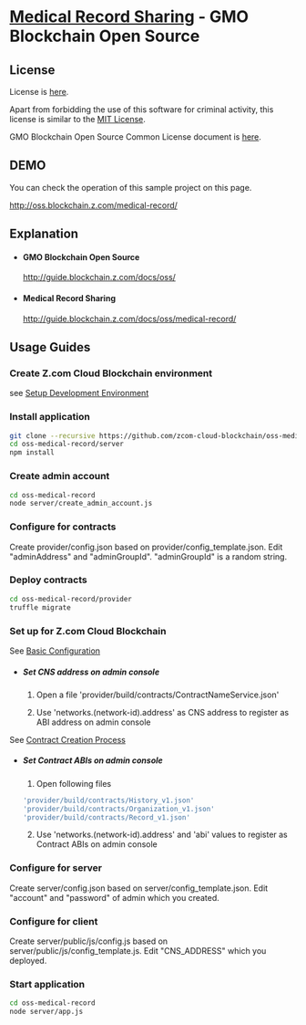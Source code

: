 [Medical Record Sharing](https://guide.blockchain.z.com/docs/oss/medical-record/) - GMO Blockchain Open Source
==================================================

License
--------------------------------------
License is [here](./LICENSE.txt).

Apart from forbidding the use of this software for criminal activity, this license is similar to the [MIT License](https://opensource.org/licenses/mit-license.php).

GMO Blockchain Open Source Common License document is [here](https://guide.blockchain.z.com/docs/oss/license/).

DEMO
--------------------------------------
You can check the operation of this sample project on this page.

http://oss.blockchain.z.com/medical-record/

Explanation
--------------------------------------
- #### GMO Blockchain Open Source
    http://guide.blockchain.z.com/docs/oss/

- #### Medical Record Sharing
    http://guide.blockchain.z.com/docs/oss/medical-record/

Usage Guides
--------------------------------------

### Create Z.com Cloud Blockchain environment
see [Setup Development Environment](https://guide.blockchain.z.com/docs/init/setup/)

### Install application
```bash
git clone --recursive https://github.com/zcom-cloud-blockchain/oss-medical-record.git
cd oss-medical-record/server
npm install
```

### Create admin account
```bash
cd oss-medical-record
node server/create_admin_account.js
```

### Configure for contracts
Create provider/config.json based on provider/config_template.json. Edit "adminAddress" and "adminGroupId". "adminGroupId" is a random string.

### Deploy contracts
```bash
cd oss-medical-record/provider
truffle migrate
```

### Set up for Z.com Cloud Blockchain
See [Basic Configuration](https://guide.blockchain.z.com/docs/dapp/setup/)

- ##### Set CNS address on admin console
  1. Open a file 'provider/build/contracts/ContractNameService.json'
  
  2. Use 'networks.(network-id).address' as CNS address to register as ABI address on admin console

See [Contract Creation Process](https://guide.blockchain.z.com/docs/dapp/contract/)
- ##### Set Contract ABIs on admin console
  1. Open following files
    ```bash
    'provider/build/contracts/History_v1.json'
    'provider/build/contracts/Organization_v1.json'
    'provider/build/contracts/Record_v1.json'
    ```
  2. Use 'networks.(network-id).address' and 'abi' values to register as Contract ABIs on admin console

### Configure for server
Create server/config.json based on server/config_template.json. Edit "account" and "password" of admin which you created.

### Configure for client
Create server/public/js/config.js based on server/public/js/config_template.js. Edit "CNS_ADDRESS" which you deployed.

### Start application
```bash
cd oss-medical-record
node server/app.js
```
